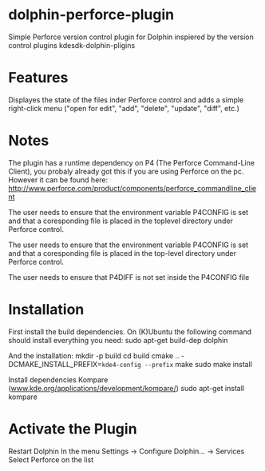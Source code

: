 dolphin-perforce-plugin
=======================
Simple Perforce version control plugin for Dolphin inspiered by the version control plugins kdesdk-dolphin-pligins


Features
========
Displayes the state of the files inder Perforce control and adds a simple right-click menu ("open for edit", "add", "delete", "update", "diff", etc.)


Notes
=====
The plugin has a runtime dependency on P4 (The Perforce Command-Line Client), you probaly already got this if you are using Perforce on the pc. However it can be found here: http://www.perforce.com/product/components/perforce_commandline_client

The user needs to ensure that the environment variable P4CONFIG is set and that a coresponding file is placed in the toplevel directory under Perforce control.

The user needs to ensure that the environment variable P4CONFIG is set and that a coresponding file is placed in the top-level directory under Perforce control.

The user needs to ensure that P4DIFF is not set inside the P4CONFIG file


Installation
============
First install the build dependencies. On (K)Ubuntu the following command should install everything you need:
	sudo apt-get build-dep dolphin

And the installation:
	mkdir -p build
	cd build
	cmake .. -DCMAKE_INSTALL_PREFIX=`kde4-config --prefix`
	make
	sudo make install

Install dependencies
	Kompare (www.kde.org/applications/development/kompare/)
		sudo apt-get install kompare


Activate the Plugin
===================
Restart Dolphin
In the menu
	Settings -> Configure Dolphin... -> Services
Select Perforce on the list
